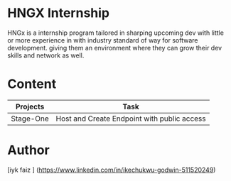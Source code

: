 # HNGX Internship
HNGx is a internship program tailored in sharping upcoming dev with little or more experience in with industry standard of way for software development. giving them an environment where they can grow their dev skills and network as well.

# Content
| Projects | Task |
|----------|------|
| Stage-One|Host and Create Endpoint with public access|

# Author
[iyk faiz ] (https://www.linkedin.com/in/ikechukwu-godwin-511520249)
